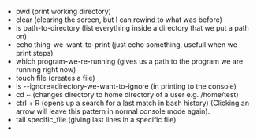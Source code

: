 - pwd (print working directory)
- clear (clearing the screen, but I can rewind to what was before)
- ls path-to-directory (list everything inside a directory that we put a path on)
- echo thing-we-want-to-print (just echo something, usefull when we print steps)
- which program-we-re-running (gives us a path to the program we are running right now)
- touch file (creates a file)
- ls --ignore=directory-we-want-to-ignore (in printing to the console)
- cd ~ (changes directory to home directory of a user e.g. /home/test)
- ctrl + R (opens up a search for a last match in bash history) (Clicking an arrow will leave this pattern in normal console mode again).
- tail specific_file (giving last lines in a specific file)
- 